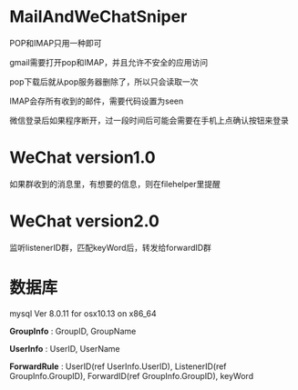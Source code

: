 # MailAndWeChatSniper

POP和IMAP只用一种即可

gmail需要打开pop和IMAP，并且允许不安全的应用访问

pop下载后就从pop服务器删除了，所以只会读取一次

IMAP会存所有收到的邮件，需要代码设置为seen

微信登录后如果程序断开，过一段时间后可能会需要在手机上点确认按钮来登录



# WeChat version1.0 
如果群收到的消息里，有想要的信息，则在filehelper里提醒


# WeChat version2.0
监听listenerID群，匹配keyWord后，转发给forwardID群

# 数据库


mysql  Ver 8.0.11 for osx10.13 on x86_64


**GroupInfo** : GroupID, GroupName

**UserInfo** : UserID, UserName

**ForwardRule** : UserID(ref UserInfo.UserID), ListenerID(ref GroupInfo.GroupID), ForwardID(ref GroupInfo.GroupID), keyWord
